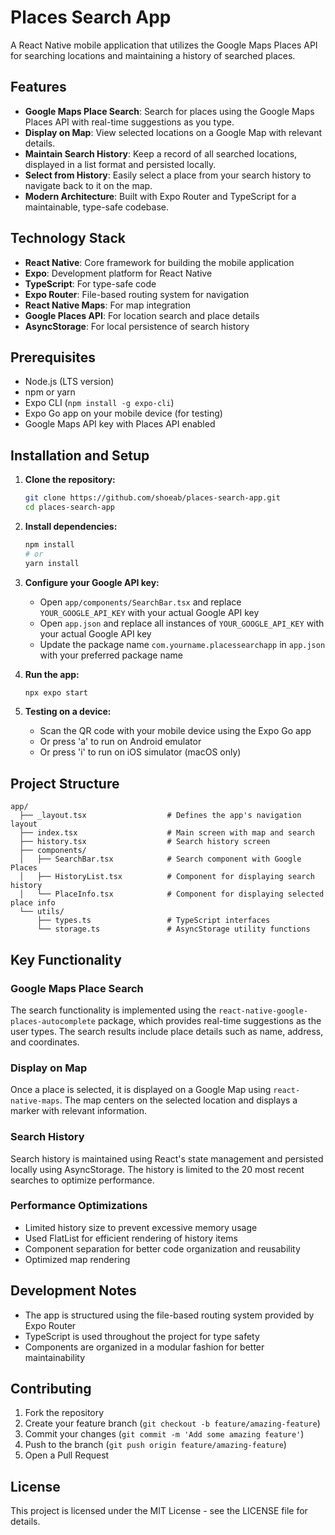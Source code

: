 # Places Search App

A React Native mobile application that utilizes the Google Maps Places API for searching locations and maintaining a history of searched places.

## Features

- **Google Maps Place Search**: Search for places using the Google Maps Places API with real-time suggestions as you type.
- **Display on Map**: View selected locations on a Google Map with relevant details.
- **Maintain Search History**: Keep a record of all searched locations, displayed in a list format and persisted locally.
- **Select from History**: Easily select a place from your search history to navigate back to it on the map.
- **Modern Architecture**: Built with Expo Router and TypeScript for a maintainable, type-safe codebase.

## Technology Stack

- **React Native**: Core framework for building the mobile application
- **Expo**: Development platform for React Native
- **TypeScript**: For type-safe code
- **Expo Router**: File-based routing system for navigation
- **React Native Maps**: For map integration
- **Google Places API**: For location search and place details
- **AsyncStorage**: For local persistence of search history

## Prerequisites

- Node.js (LTS version)
- npm or yarn
- Expo CLI (`npm install -g expo-cli`)
- Expo Go app on your mobile device (for testing)
- Google Maps API key with Places API enabled

## Installation and Setup

1. **Clone the repository:**

   ```bash
   git clone https://github.com/shoeab/places-search-app.git
   cd places-search-app
   ```

2. **Install dependencies:**

   ```bash
   npm install
   # or
   yarn install
   ```

3. **Configure your Google API key:**

   - Open `app/components/SearchBar.tsx` and replace `YOUR_GOOGLE_API_KEY` with your actual Google API key
   - Open `app.json` and replace all instances of `YOUR_GOOGLE_API_KEY` with your actual Google API key
   - Update the package name `com.yourname.placessearchapp` in `app.json` with your preferred package name

4. **Run the app:**

   ```bash
   npx expo start
   ```

5. **Testing on a device:**
   - Scan the QR code with your mobile device using the Expo Go app
   - Or press 'a' to run on Android emulator
   - Or press 'i' to run on iOS simulator (macOS only)

## Project Structure

```
app/
  ├── _layout.tsx                  # Defines the app's navigation layout
  ├── index.tsx                    # Main screen with map and search
  ├── history.tsx                  # Search history screen
  ├── components/
  │   ├── SearchBar.tsx            # Search component with Google Places
  │   ├── HistoryList.tsx          # Component for displaying search history
  │   └── PlaceInfo.tsx            # Component for displaying selected place info
  └── utils/
      ├── types.ts                 # TypeScript interfaces
      └── storage.ts               # AsyncStorage utility functions
```

## Key Functionality

### Google Maps Place Search

The search functionality is implemented using the `react-native-google-places-autocomplete` package, which provides real-time suggestions as the user types. The search results include place details such as name, address, and coordinates.

### Display on Map

Once a place is selected, it is displayed on a Google Map using `react-native-maps`. The map centers on the selected location and displays a marker with relevant information.

### Search History

Search history is maintained using React's state management and persisted locally using AsyncStorage. The history is limited to the 20 most recent searches to optimize performance.

### Performance Optimizations

- Limited history size to prevent excessive memory usage
- Used FlatList for efficient rendering of history items
- Component separation for better code organization and reusability
- Optimized map rendering

## Development Notes

- The app is structured using the file-based routing system provided by Expo Router
- TypeScript is used throughout the project for type safety
- Components are organized in a modular fashion for better maintainability

## Contributing

1. Fork the repository
2. Create your feature branch (`git checkout -b feature/amazing-feature`)
3. Commit your changes (`git commit -m 'Add some amazing feature'`)
4. Push to the branch (`git push origin feature/amazing-feature`)
5. Open a Pull Request

## License

This project is licensed under the MIT License - see the LICENSE file for details.
